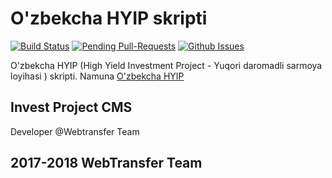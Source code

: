 # O'zbekcha HYIP skripti
[![Build Status](https://travis-ci.com/webtransfer/UzInvest.svg?branch=tester)](https://travis-ci.com/webtransfer/UzInvest)
[![Pending Pull-Requests](http://githubbadges.herokuapp.com/webtransfer/UzInvest/pulls.svg?style=flat)](https://github.com/webtransfer/UzInvest/pulls)
[![Github Issues](http://githubbadges.herokuapp.com/webtransfer/UzInvest/issues.svg)](https://github.com/webtransfer/UzInvest/issues)

O'zbekcha HYIP (High Yield Investment Project - Yuqori daromadli sarmoya loyihasi ) skripti.
Namuna [O'zbekcha HYIP](https://uzchange.ru)
## Invest Project CMS
Developer @Webtransfer Team
## 2017-2018 WebTransfer Team
